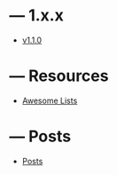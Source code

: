 # — 1.x.x

- [v1.1.0](/1.x.x/1.1.0.md)

# — Resources

- [Awesome Lists](/awesome_lists.md)

# — Posts

- [Posts](/posts.md)

